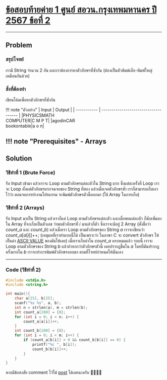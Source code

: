 # [ข้อสอบท้ายค่าย 1 ศูนย์ สอวน.กรุงเทพมหานคร ปี 2567 ข้อที่ 2](https://grader.gchan.moe/problemset/c1_bkk67_2)

---

## Problem

### สรุปโจทย์

เรามี String จำนวน 2 อัน และเราต้องการหาตัวอักษรที่ซ้ำกัน (ต้องเป็นตัวพิมพ์เล็ก-พิมพ์ใหญ่เหมือนกันด้วย)

### สิ่งที่ต้องทำ

เขียนโค้ดเพื่อหาตัวอักษรที่ซ้ำกัน

!!! note "ตัวอย่าง"
    | Input      | Output                          |
    | ----------- | ------------------------------------ |
    |PHYSICSMATH<br>COMPUTER|C M P T|
    |agodinCAR<br>bookontable|a o n|

!!! note "Prerequisites"
    - Arrays
---

## Solution

### วิธีทำที่ 1 (Brute Force)

รับ Input เข้ามา แล้วเราจะ Loop ตามตัวอักษรแต่ละตัวใน String แรก ซึ่งแต่ละครั้งที่ Loop เราจะ Loop ตั้งแต่ตัวอักษรแรกจนจบของ String ที่สอง แล้วเมื่อเจอตัวอักษรซ้ำ เราก็สามารถเก็บเอาไว้ว่า ตอนจบการทำงานโปรแกรม จะพิมพ์ตัวอักษรตัวนี้ออกมา (ใช้ Array ในการเก็บ)

### วิธีทำที่ 2 (Arrays)

รับ Input มาเป็น String แล้วเราก็แค่ Loop ตามตัวอักษรแต่ละตัว และเมื่อพบแต่ละตัว ก็นับเพิ่มลงใน Array ที่จะเก็บเป็นตัวเลข ว่าพบตัวอักษรที่ $i$ มาแล้วกี่ตัว ซึ่งเราจะมีอยู่ 2 Array (ตั้งชื่อว่า $count\_a$ และ $count\_b$) แล้วเมื่อเรา Loop ตามตัวอักษรของ String $a$ เราจะเขียนว่า $count\_a[a[i]]$++; (เหตุผลที่เราทำแบบนี้ได้ เป็นเพราะว่า ในภาษา C จะ convert ตัวอักษร ให้เป็นค่า [ASCII VALUE](https://www.ascii-code.com/) ของมันให้เลย) เมื่อเราเก็บค่าใน $count\_a$ ครบหมดแล้ว รอบนี้ เราจะ Loop ตามตัวอักษรของ String $b$ แล้วถ้าหากว่าตัวอักษรตัวนี้ เคยปรากฏขึ้นใน $a$ โดยที่มันปรากฏครั้งแรกใน $b$ เราจะทำการพิมพ์ตัวอักษรออกมา ตามที่โจทย์กำหนดให้นั่นเอง

---

### Code (วิธีทำที่ 2)

```cpp title="repeating_string.c"
#include <stdio.h>
#include <string.h>

int main(){
    char a[25], b[25];
    scanf("%s %s", a, b);
    int n = strlen(a), m = strlen(b);
    int count_a[200] = {0};
    for (int i = 0; i < n; i++) {
        count_a[a[i]]++;
    }
    int count_b[200] = {0};
    for (int i = 0; i < m; i++) {
        if (count_a[b[i]] > 0 && count_b[b[i]] == 0) {
            printf("%c ", b[i]);
            count_b[b[i]]++;
        }
    }
}
```

หากมีข้อสงสัย comment ไว้ใต้ [post](https://www.facebook.com/share/p/1BWCw366mm/) ได้เลยนะครับ 🙇‍♂️🙇‍♂️  
